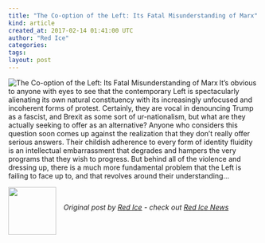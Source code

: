 ```yaml
---
title: "The Co-option of the Left: Its Fatal Misunderstanding of Marx"
kind: article
created_at: 2017-02-14 01:41:00 UTC
author: "Red Ice"
categories: 
tags: 
layout: post
---
```

<img align="left" alt="The Co-option of the Left: Its Fatal Misunderstanding of Marx" src="https://rdice.net/a/c/n/17/02140237-white_sup12.9cd7b47f.jpg"> It’s obvious to anyone with eyes to see that the contemporary Left is spectacularly alienating its own natural constituency with its increasingly unfocused and incoherent forms of protest. Certainly, they are vocal in denouncing Trump as a fascist, and Brexit as some sort of ur-nationalism, but what are they actually seeking to offer as an alternative? Anyone who considers this question soon comes up against the realization that they don’t really offer serious answers. Their childish adherence to every form of identity fluidity is an intellectual embarrassment that degrades and hampers the very programs that they wish to progress. But behind all of the violence and dressing up, there is a much more fundamental problem that the Left is failing to face up to, and that revolves around their understanding…<div class="author">
  <img src="" style="width: 96px; height: 96;">
  <span style="position: absolute; padding: 32px 15px;">
    <i>Original post by <a href="http://twitter.com/">Red Ice</a> - check out <a href="https://redice.tv/news">Red Ice News</a></i>
  </span>
</div>
